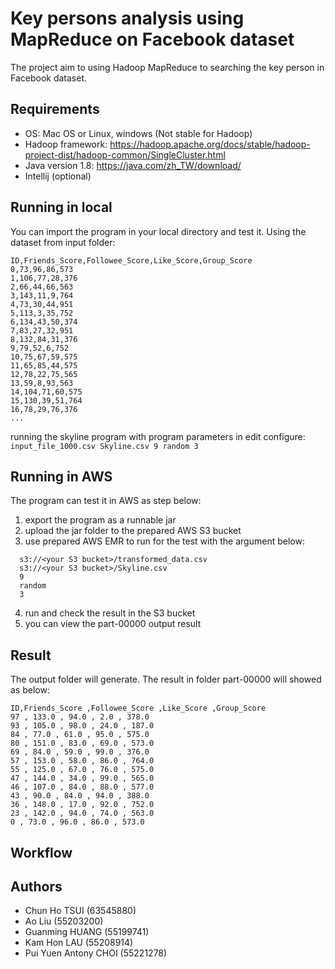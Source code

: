 # Key persons analysis using MapReduce on Facebook dataset

The project aim to using Hadoop MapReduce to searching the key person in Facebook dataset.

## Requirements
- OS: Mac OS or Linux, windows (Not stable for Hadoop)
- Hadoop framework: https://hadoop.apache.org/docs/stable/hadoop-project-dist/hadoop-common/SingleCluster.html
- Java version 1.8: https://java.com/zh_TW/download/
- Intellij (optional)

## Running in local

You can import the program in your local directory and test it.
Using the dataset from input folder:
```
ID,Friends_Score,Followee_Score,Like_Score,Group_Score
0,73,96,86,573
1,106,77,28,376
2,66,44,66,563
3,143,11,9,764
4,73,30,44,951
5,113,3,35,752
6,134,43,50,374
7,83,27,32,951
8,132,84,31,376
9,79,52,6,752
10,75,67,59,575
11,65,85,44,575
12,78,22,75,565
13,59,8,93,563
14,104,71,60,575
15,130,39,51,764
16,78,29,76,376
...
```
running the skyline program with program parameters in edit configure:  ``input_file_1000.csv Skyline.csv 9 random 3``

## Running in AWS
The program can test it in AWS as step below:
1. export the program as a runnable jar
2. upload the jar folder to the prepared AWS S3 bucket
3. use prepared AWS EMR to run for the test with the argument below:
```
  s3://<your S3 bucket>/transformed_data.csv
  s3://<your S3 bucket>/Skyline.csv
  9
  random
  3
```
4. run and check the result in the S3 bucket
5. you can view the part-00000 output result

## Result
The output folder will generate. The result in folder part-00000 will showed as below:
```
ID,Friends_Score ,Followee_Score ,Like_Score ,Group_Score
97 , 133.0 , 94.0 , 2.0 , 378.0
93 , 105.0 , 98.0 , 24.0 , 187.0
84 , 77.0 , 61.0 , 95.0 , 575.0
80 , 151.0 , 83.0 , 69.0 , 573.0
69 , 84.0 , 59.0 , 99.0 , 376.0
57 , 153.0 , 58.0 , 86.0 , 764.0
55 , 125.0 , 67.0 , 76.0 , 575.0
47 , 144.0 , 34.0 , 99.0 , 565.0
46 , 107.0 , 84.0 , 88.0 , 577.0
43 , 90.0 , 84.0 , 94.0 , 388.0
36 , 148.0 , 17.0 , 92.0 , 752.0
23 , 142.0 , 94.0 , 74.0 , 563.0
0 , 73.0 , 96.0 , 86.0 , 573.0
```

## Workflow


## Authors
- Chun Ho TSUI (63545880)
- Ao Liu (55203200)
- Guanming HUANG (55199741)
- Kam Hon LAU (55208914)
- Pui Yuen Antony CHOI (55221278)


